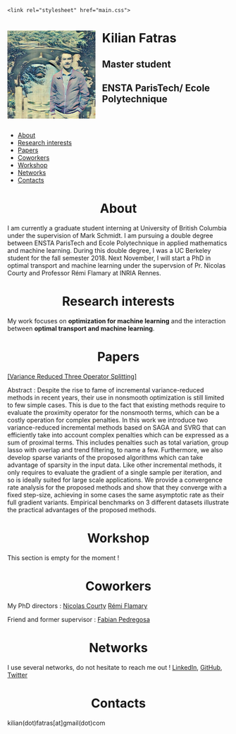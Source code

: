 <!DOCTYPE html>
<html>
<head>
    <script src="js/jquery.min.js" type="text/javascript"></script>

    <link rel="stylesheet" href="main.css">
<title>Welcome to my personal website !</title>
</head>
<body>

<div>
    <img src="kilian.png" alt = "photo" height="200" width="200" style="float: left; margin: 0px 15px 15px 0px;">
    <h1>Kilian Fatras</h1>
    <h2>Master student</h2>
    <h2>ENSTA ParisTech/ Ecole Polytechnique</h2>
<br style="clear:both" />
</div>


<ul>
<li><a href="#About"> About </a></li>
<li><a href="#Research_interests"> Research interests </a></li>
<li><a href="#Papers"> Papers </a></li>
<li><a href="#Coworkers"> Coworkers </a></li>
<li><a href="#Workshop"> Workshop </a></li>
<li><a href="#Networks"> Networks </a></li>
<li><a href="#Contacts"> Contacts </a></li>
</ul>

<div id="About" onclick="window.location.hash='About'; ">

<h1> <center>About</center> </h1>
<p>I am currently a graduate student interning at University of British Columbia under the supervision of Mark Schmidt.
I am pursuing a double degree between ENSTA ParisTech and Ecole Polytechnique in applied mathematics and machine learning.
During this double degree, I was a UC Berkeley student for the fall semester 2018.
Next November, I will start a PhD in optimal transport and machine learning under the supervsion of Pr. Nicolas Courty and Professor Rémi Flamary at INRIA Rennes.
</p>
</div>


<div id="Research_interests" onclick="window.location.hash='Research_interests'; ">
<h1> <center>Research interests</center> </h1>

<p>
My work focuses on <b>optimization for machine learning</b> and the interaction between <b>optimal transport and machine learning</b>.
</p>
</div>

<div id="Papers" onclick="window.location.hash='Papers'; ">
<h1> <center>Papers</center> </h1>
<p><a href="https://arxiv.org/abs/1806.07294">[Variance Reduced Three Operator Splitting]</a></p>
<p>Abstract : Despite the rise to fame of incremental variance-reduced methods in recent years, their use in nonsmooth optimization is still limited to few simple cases. This is due to the fact that existing methods require to evaluate the proximity operator for the nonsmooth terms, which can be a costly operation for complex penalties. In this work we introduce two variance-reduced incremental methods based on SAGA and SVRG that can efficiently take into account complex penalties which can be expressed as a sum of proximal terms. This includes penalties such as total variation, group lasso with overlap and trend filtering, to name a few. Furthermore, we also develop sparse variants of the proposed algorithms which can take advantage of sparsity in the input data. Like other incremental methods, it only requires to evaluate the gradient of a single sample per iteration, and so is ideally suited for large scale applications. We provide a convergence rate analysis for the proposed methods and show that they converge with a fixed step-size, achieving in some cases the same asymptotic rate as their full gradient variants. Empirical benchmarks on 3 different datasets illustrate the practical advantages of the proposed methods.</p>
</div>


<div id="Workshop" onclick="window.location.hash='Workshop'; ">
<h1> <center>Workshop</center> </h1>
<p>This section is empty for the moment !</p>
</div>

<div id="Coworkers" onclick="window.location.hash='Coworkers'; ">
<h1><center>Coworkers</center> </h1>
    <p>My PhD directors :
<a href="http://people.irisa.fr/Nicolas.Courty/">Nicolas Courty</a>
<a href="https://remi.flamary.com/">Rémi Flamary</a> </p>
<p>
    Friend and former supervisor :
<a href="http://fa.bianp.net/">Fabian Pedregosa</a>
</p>
</div>

<div id="Networks" onclick="window.location.hash='Networks'; ">
<h1> <center>Networks</center> </h1>
<p>I use several networks, do not hesitate to reach me out !
    <a href="https://www.linkedin.com/in/kilianfatras">LinkedIn</a>, <a href="https://github.com/kilianFatras"> GitHub</a>, <a href="https://twitter.com/FatrasKilian">Twitter</a></p>
</div>

<div id="Contacts" onclick="window.location.hash='Contacts'; ">
<h1> <center>Contacts</center> </h1>
<p>kilian(dot)fatras[at]gmail(dot)com</p>
</div>

</body>
</html>
